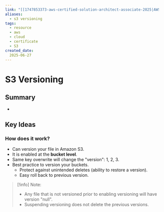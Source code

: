 ```yaml
---
link: "[[1747853373-aws-certified-solution-architect-associate-2025|AWS Certified Solution Architect Associate 2025]]"
aliases: 
  - s3 versioning
tags:
  - resource
  - aws
  - cloud
  - certificate
  - S3
created_date:
  2025-06-27
---
```

# S3 Versioning
## Summary
- 
## Key Ideas
### How does it work?
- Can version your file in Amazon S3.
- It is enabled at the **bucket level**.
- Same key overwrite will change the "version": 1, 2, 3.
- Best practice to version your buckets.
  - Protect against unintended deletes (ability to restore a version).
  - Easy roll back to previous version.

>[!info] Note:
>- Any file that is not versioned prior to enabling versioning will have version "null".
>- Suspending versioning does not delete the previous versions.

